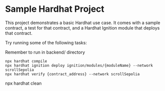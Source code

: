 # Sample Hardhat Project

This project demonstrates a basic Hardhat use case. It comes with a sample contract, a test for that contract, and a Hardhat Ignition module that deploys that contract.

Try running some of the following tasks:

Remember to run in backend/ directory

```shell
npx hardhat compile
npx hardhat ignition deploy ignition/modules/{moduleName} --network scrollSepolia
npx hardhat verify {contract_address} --network scrollSepolia
```

npx hardhat clean
